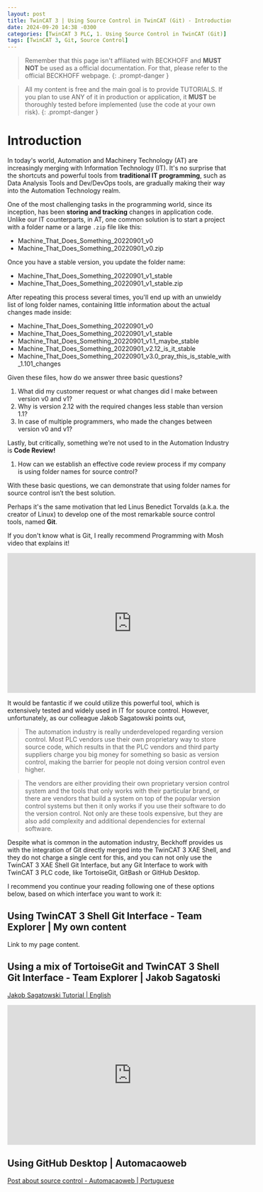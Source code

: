 ```yaml
---
layout: post
title: TwinCAT 3 | Using Source Control in TwinCAT (Git) - Introduction
date: 2024-09-20 14:38 -0300
categories: [TwinCAT 3 PLC, 1. Using Source Control in TwinCAT (Git)]
tags: [TwinCAT 3, Git, Source Control]
---
```


> Remember that this page isn't affiliated with BECKHOFF and **MUST NOT** be used as a official documentation. For that, please refer to the official BECKHOFF webpage.
{: .prompt-danger }

> All my content is free and the main goal is to provide TUTORIALS. If you plan to use ANY of it in production or application, it **MUST** be thoroughly tested before implemented (use the code at your own risk).
{: .prompt-danger }

# Introduction

In today's world, Automation and Machinery Technology (AT) are increasingly merging with Information Technology (IT). It's no surprise that the shortcuts and powerful tools from **traditional IT programming**, such as Data Analysis Tools and Dev/DevOps tools, are gradually making their way into the Automation Technology realm.

One of the most challenging tasks in the programming world, since its inception, has been **storing and tracking** changes in application code. Unlike our IT counterparts, in AT, one common solution is to start a project with a folder name or a large `.zip` file like this:

- Machine_That_Does_Something_20220901_v0  
- Machine_That_Does_Something_20220901_v0.zip

Once you have a stable version, you update the folder name:

- Machine_That_Does_Something_20220901_v1_stable  
- Machine_That_Does_Something_20220901_v1_stable.zip

After repeating this process several times, you'll end up with an unwieldy list of long folder names, containing little information about the actual changes made inside:

- Machine_That_Does_Something_20220901_v0  
- Machine_That_Does_Something_20220901_v1_stable  
- Machine_That_Does_Something_20220901_v1.1_maybe_stable  
- Machine_That_Does_Something_20220901_v2.12_is_it_stable  
- Machine_That_Does_Something_20220901_v3.0_pray_this_is_stable_with_1.101_changes

Given these files, how do we answer three basic questions?  
1. What did my customer request or what changes did I make between version v0 and v1?  
2. Why is version 2.12 with the required changes less stable than version 1.1?  
3. In case of multiple programmers, who made the changes between version v0 and v1?

Lastly, but critically, something we’re not used to in the Automation Industry is **Code Review!** 

1. How can we establish an effective code review process if my company is using folder names for source control?

With these basic questions, we can demonstrate that using folder names for source control isn’t the best solution.

Perhaps it's the same motivation that led Linus Benedict Torvalds (a.k.a. the creator of Linux) to develop one of the most remarkable source control tools, named **Git**.

If you don't know what is Git, I really recommend Programming with Mosh video that explains it!

<iframe width="560" height="315" src="https://www.youtube.com/embed/2ReR1YJrNOM?si=EMQ82qnezZUxvRXL" title="YouTube video player" frameborder="0" allow="accelerometer; autoplay; clipboard-write; encrypted-media; gyroscope; picture-in-picture; web-share" referrerpolicy="strict-origin-when-cross-origin" allowfullscreen></iframe>

It would be fantastic if we could utilize this powerful tool, which is extensively tested and widely used in IT for source control. However, unfortunately, as our colleague Jakob Sagatowski points out,

>The automation industry is really underdeveloped regarding version control. Most PLC vendors use their own proprietary way to store source code, which results in that the PLC vendors and third party suppliers charge you big money for something so basic as version control, making the barrier for people not doing version control even higher. 

>The vendors are either providing their own proprietary version control system and the tools that only works with their particular brand, or there are vendors that build a system on top of the popular version control systems but then it only works if you use their software to do the version control. Not only are these tools expensive, but they are also add complexity and additional dependencies for external software. 

Despite what is common in the automation industry, Beckhoff provides us with the integration of Git directly merged into the TwinCAT 3 XAE Shell, and they do not charge a single cent for this, and you can not only use the TwinCAT 3 XAE Shell Git Interface, but any Git Interface to work with TwinCAT 3 PLC code, like TortoiseGit, GitBash or GitHub Desktop.

I recommend you continue your reading following one of these options below, based on which interface you want to work it:

## Using TwinCAT 3 Shell Git Interface - **Team Explorer** | My own content
Link to my page content.

## Using a mix of TortoiseGit and TwinCAT 3 Shell Git Interface - **Team Explorer** | Jakob Sagatoski
[Jakob Sagatowski Tutorial | English](https://youtu.be/1g6eYnlzKtA?si=Xhk_yBzREBt3z2vj)
<iframe width="560" height="315" src="https://www.youtube.com/embed/1g6eYnlzKtA?si=Xhk_yBzREBt3z2vj" title="YouTube video player" frameborder="0" allow="accelerometer; autoplay; clipboard-write; encrypted-media; gyroscope; picture-in-picture; web-share" referrerpolicy="strict-origin-when-cross-origin" allowfullscreen></iframe>

## Using GitHub Desktop | Automacaoweb
[Post about source control - Automacaoweb | Portuguese](https://automacaoweb.wordpress.com/2022/07/25/tc3-controle-de-versao/)
